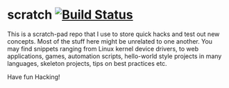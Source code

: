# scratch [![Build Status](https://travis-ci.org/punitsoni/scratch.svg?branch=master)](https://travis-ci.org/punitsoni/scratch)
This is a scratch-pad repo that I use to store quick hacks and test out new concepts. Most of the stuff here might be unrelated to one another. You may find snippets ranging from Linux kernel device drivers, to web applications, games, automation scripts, hello-world style projects in many languages, skeleton projects, tips on best practices etc.

Have fun Hacking!
